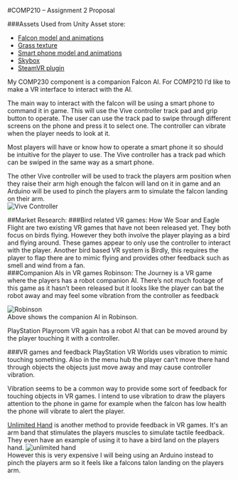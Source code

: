 #COMP210 – Assignment 2 Proposal

###Assets Used from Unity Asset store:
* [Falcon model and animations](https://www.assetstore.unity3d.com/en/#!/content/26962)
* [Grass texture](https://www.assetstore.unity3d.com/en/#!/content/29037)
* [Smart phone model and animations](https://www.assetstore.unity3d.com/en/#!/content/58471)
* [Skybox](https://www.assetstore.unity3d.com/en/#!/content/21737)
* [SteamVR plugin](https://www.assetstore.unity3d.com/en/#!/content/32647)

My COMP230 component is a companion Falcon AI. For COMP210 I’d like to make a VR interface to interact with the AI.  
 
The main way to interact with the falcon will be using a smart phone to command it in game. This will use the Vive controller track pad and grip button to operate. The user can use the track pad to swipe through different screens on the phone and press it to select one.  The controller can vibrate when the player needs to look at it.  
 
Most players will have or know how to operate a smart phone it so should be intuitive for the player to use. The Vive controller has a track pad which can be swiped in the same way as a smart phone.   

The other Vive controller will be used to track the players arm position when they raise their arm high enough the falcon will land on it in game and an Arduino will be used to pinch the players arm to simulate the falcon landing on their arm.   
![Vive Controller](https://www.vive.com/uploadedimages/common/ditahowto/site_us/vive/GUID-2D5454B7-1225-449C-B5E5-50A5EA4184D6-web.png)  

##Market Research:
###Bird related VR games:
How We Soar and Eagle Flight are two existing VR games that have not been released yet. They both focus on birds flying. However they both involve the player playing as a bird and flying around. These games appear to only use the controller to interact with the player.
Another bird based VR system is Birdly, this requires the player to flap there are to mimic flying and provides other feedback such as smell and wind from a fan.  
###Companion AIs in VR games
Robinson: The Journey is a VR game where the players has a robot companion AI. There’s not much footage of this game as it hasn’t been released but it looks like the player can bat the robot away and may feel some vibration from the controller as feedback

![Robinson](http://cdn.uploadvr.com/wp-content/uploads/2016/08/Robinson-5.jpg)  
Above shows the companion AI in Robinson.  

PlayStation Playroom VR again has a robot AI that can be moved around by the player touching it with a controller.   

###VR games and feedback
PlayStation VR Worlds uses vibration to mimic touching something.  Also in the menu hub the player can’t move there hand through objects the objects just move away and may cause controller vibration.   

Vibration seems to be a common way to provide some sort of feedback for touching objects in VR games. I intend to use vibration to draw the players attention to the phone in game for example when the falcon has low health the phone will vibrate to alert the player.

[Unlimited Hand](http://unlimitedhand.com/) is another method to provide feedback in VR games. It's an arm band that stimulates the players muscles to simulate tactile feedback. They even have an example of using it to have a bird land on the players hand. 
![unlimited hand](http://unlimitedhand.com/images/about_01.png)  
However this is very expensive I will being using an Arduino instead to pinch the players arm so it feels like a falcons talon landing on the players arm.
